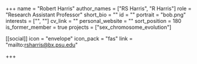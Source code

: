 +++
name = "Robert Harris"
author_names = ["RS Harris", "R Harris"]
role = "Research Assistant Professor"
short_bio = ""
id = ""
portrait = "bob.png"
interests = ["", ""]
cv_link = ""
personal_website = ""
sort_position = 180
is_former_member = true
projects = ["sex_chromosome_evolution"]

[[social]]
    icon = "envelope"
    icon_pack = "fas"
    link = "mailto:rsharris@bx.psu.edu"

+++

